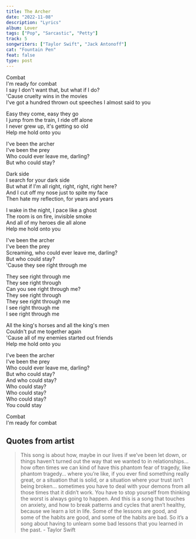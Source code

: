 ```yaml
---
title: The Archer
date: "2022-11-08"
description: "Lyrics"
album: Lover
tags: ["Pop", "Sarcastic", "Petty"]
track: 5
songwriters: ["Taylor Swift", "Jack Antonoff"]
cat: "Fountain Pen"
feat: false
type: post
---
```


<p className="verse-one">
Combat<br />
I'm ready for combat<br />
I say I don't want that, but what if I do?<br />
'Cause cruelty wins in the movies<br />
I've got a hundred thrown out speeches I almost said to you<br />
</p>
<p className="pre-chorus">
Easy they come, easy they go<br />
I jump from the train, I ride off alone<br />
I never grew up, it's getting so old<br />
Help me hold onto you<br />
</p>
<p className="chorus">
I've been the archer<br />
I've been the prey<br />
Who could ever leave me, darling?<br />
But who could stay?<br />
</p>
<p className="verse-two">
Dark side<br />
I search for your dark side<br />
But what if I'm all right, right, right, right here?<br />
And I cut off my nose just to spite my face<br />
Then hate my reflection, for years and years<br />
</p>
<p className="pre-chorus">
I wake in the night, I pace like a ghost<br />
The room is on fire, invisible smoke<br />
And all of my heroes die all alone<br />
Help me hold onto you<br />
</p>
<p className="chorus">
I've been the archer<br />
I've been the prey<br />
Screaming, who could ever leave me, darling?<br />
But who could stay?<br />
'Cause they see right through me<br />
</p>
<p className="bridge">
They see right through me<br />
They see right through<br />
Can you see right through me?<br />
They see right through<br />
They see right through me<br />
I see right through me<br />
I see right through me<br />
</p>
<p className="pre-chorus">
All the king's horses and all the king's men<br />
Couldn't put me together again<br />
'Cause all of my enemies started out friends<br />
Help me hold onto you<br />
</p>
<p className="chorus">
I've been the archer<br />
I've been the prey<br />
Who could ever leave me, darling?<br />
But who could stay?<br />
And who could stay?<br />
Who could stay?<br />
Who could stay?<br />
Who could stay?<br />
You could stay<br />
</p>
<p className="outro">
Combat<br />
I'm ready for combat<br />
</p>

## Quotes from artist

<blockquote>
This song is about how, maybe in our lives if we’ve been let down, or things haven’t turned out the way that we wanted to in relationships… how often times we can kind of have this phantom fear of tragedy, like phantom tragedy… where you’re like, if you ever find something really great, or a situation that is solid, or a situation where your trust isn’t being broken… sometimes you have to deal with your demons from all those times that it didn’t work. You have to stop yourself from thinking the worst is always going to happen. And this is a song that touches on anxiety, and how to break patterns and cycles that aren’t healthy, because we learn a lot in life. Some of the lessons are good, and some of the habits are good, and some of the habits are bad. So it’s a song about having to unlearn some bad lessons that you learned in the past. - Taylor Swift
</blockquote>
